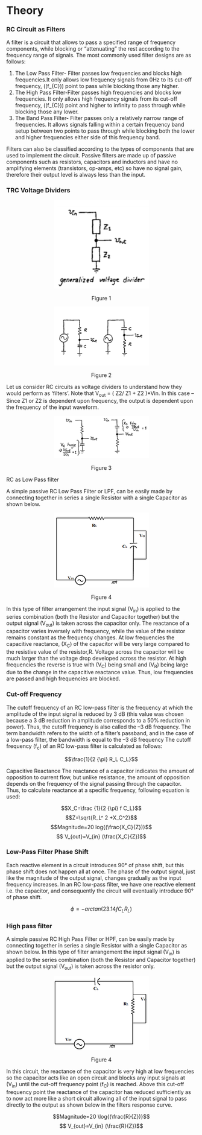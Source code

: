 
# Theory


### RC Circuit as Filters 
A filter is a circuit that allows to pass a specified range of frequency components, while blocking or “attenuating” the rest according to the frequency range of signals. The most commonly used filter designs are as follows:

1. The Low Pass Filter- Filter passes low frequencies and blocks high frequencies.It only allows low frequency signals from 0Hz to its cut-off frequency, (\(f_{C}\)) point to pass while blocking those any higher.
2. The High Pass Filter-Filter passes high frequencies and  blocks low frequencies.
    It only allows high frequency signals from its cut-off frequency, (\(f_{C}\)) point and higher to infinity to pass through while blocking those any lower.
3. The Band Pass Filter- Filter  passes only a relatively narrow range of frequencies. 
    It allows signals falling within a certain frequency band setup between two points to pass through while blocking both the lower and higher frequencies either side of this frequency band.

Filters can also be classified according to the types of components that are used to implement the circuit. 
Passive filters are made up of passive components such as resistors, capacitors and inductors and have no amplifying 
elements (transistors, op-amps, etc) so have no signal gain, 
therefore their output level is always less than the input.

### TRC Voltage Dividers



<div align="center">
<img src="images/rcfrt1.png" width="50%">
<p>Figure 1 </p>
</div>


<div align="center">
<img src="images/rcfrt2.png" width="50%">
<p>Figure 2 </p>
</div>

Let us consider RC circuits as voltage dividers to understand how they would perform as ‘filters’.
Note that V<sub>out</sub> = ( Z2/ Z1 + Z2 )*Vin. In this case – Since Z1 or Z2 is dependent upon frequency, the output is dependent upon the frequency of the input waveform.

<div align="center">
<img src="images/rcfrt3.png" width="50%">
<p>Figure 3 </p>
</div>

RC as Low Pass filter

A simple passive RC Low Pass Filter or LPF, can be easily made by connecting together in series a single Resistor with a single Capacitor as shown below.

<div align="center">
<img src="images/rc_lpf_th.png" width="50%">
<p>Figure 4 </p>
</div>

In this type of filter arrangement the input signal (V<sub>in</sub>) is applied to the series combination (both the Resistor and Capacitor together) but the output signal (V<sub>out</sub>) is taken across the capacitor only. The reactance of a capacitor varies inversely with frequency, while the value of the resistor remains constant as the frequency changes. At low frequencies the capacitive reactance, (X<sub>C</sub>) of the capacitor will be very large compared to the resistive value of the resistor,R. Voltage across the capacitor will be much larger than the voltage drop developed across the resistor. At high frequencies the reverse is true with (V<sub>C</sub>) being small and (V<sub>R</sub>) being large due to the change in the capacitive reactance value. Thus, low frequencies are passed and high frequencies are blocked.

### Cut-off Frequency
The cutoff frequency of an RC low-pass filter is the frequency at which the amplitude of the input signal is reduced by 3 dB (this value was chosen because a 3 dB reduction in amplitude corresponds to a 50% reduction in power). Thus, the cutoff frequency is also called the –3 dB frequency. The term bandwidth refers to the width of a filter’s passband, and in the case of a low-pass filter, the bandwidth is equal to the –3 dB frequency The cutoff frequency (f<sub>c</sub>) of an RC low-pass filter is calculated as follows:

$$\frac{1}{2 {\pi} R_L C_L}$$

Capacitive Reactance
The reactance of a capacitor indicates the amount of opposition to current flow, but unlike resistance, the amount of opposition depends on the frequency of the signal passing through the capacitor. Thus, to calculate reactance at a specific frequency, following equation is used:

$$X_C=\frac {1}{2 {\pi}  f  C_L}$$
$$Z=\sqrt{R_L^ 2 +X_C^2}$$
$$Magnitude=20  log{(\frac{X_C}{Z})}$$
$$ V_{out}=V_{in}  (\frac{X_C}{Z})$$

### Low-Pass Filter Phase Shift
Each reactive element in a circuit introduces 90° of phase shift, but this phase shift does not happen all at once. The phase of the output signal, just like the magnitude of the output signal, changes gradually as the input frequency increases. In an RC low-pass filter, we have one reactive element i.e. the capacitor, and consequently the circuit will eventually introduce 90° of phase shift.

$$\phi =-arctan(2  3.14  f  C_L  R_L)$$

### High pass filter
A simple passive RC High Pass Filter or HPF, can be easily made by connecting together in series a single Resistor with a single Capacitor as shown below. In this type of filter arrangement the input signal (V<sub>in</sub>) is applied to the series combination (both the Resistor and Capacitor together) but the output signal (V<sub>out</sub>) is taken across the resistor only.

<div align="center">
<img src="images/rc_hpf_th.png" width="50%">
<p>Figure 4 </p>
</div>

In this circuit, the reactance of the capacitor is very high at low frequencies so the capacitor acts like an open circuit and blocks any input signals at (V<sub>in</sub>) until the cut-off frequency point (f<sub>C</sub>) is reached. Above this cut-off frequency point the reactance of the capacitor has reduced sufficiently as to now act more like a short circuit allowing all of the input signal to pass directly to the output as shown below in the filters response curve.

$$Magnitude=20  \log{(\frac{R}{Z})}$$
$$ V_{out}=V_{in}  (\frac{R}{Z})$$